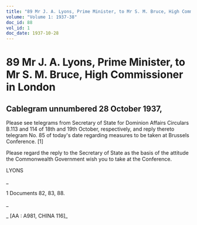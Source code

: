 ```yaml
---
title: "89 Mr J. A. Lyons, Prime Minister, to Mr S. M. Bruce, High Commissioner in London"
volume: "Volume 1: 1937-38"
doc_id: 88
vol_id: 1
doc_date: 1937-10-28
---
```


# 89 Mr J. A. Lyons, Prime Minister, to Mr S. M. Bruce, High Commissioner in London

## Cablegram unnumbered 28 October 1937,

Please see telegrams from Secretary of State for Dominion Affairs Circulars B.113 and 114 of 18th and 19th October, respectively, and reply thereto telegram No. 85 of today's date regarding measures to be taken at Brussels Conference. [1]

Please regard the reply to the Secretary of State as the basis of the attitude the Commonwealth Government wish you to take at the Conference.

LYONS

_

1 Documents 82, 83, 88.

_

_ [AA : A981, CHINA 116]_
